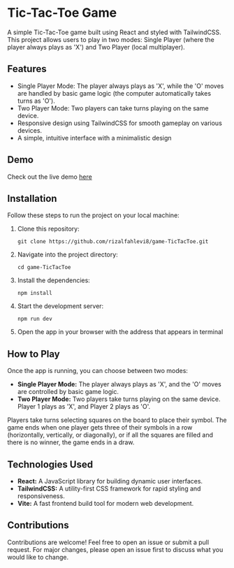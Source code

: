 # Tic-Tac-Toe Game

A simple Tic-Tac-Toe game built using React and styled with TailwindCSS. This project allows users to play in two modes: Single Player (where the player always plays as 'X') and Two Player (local multiplayer).

## Features

- Single Player Mode: The player always plays as 'X', while the 'O' moves are handled by basic game logic (the computer automatically takes turns as 'O').
- Two Player Mode: Two players can take turns playing on the same device.
- Responsive design using TailwindCSS for smooth gameplay on various devices.
- A simple, intuitive interface with a minimalistic design

## Demo

Check out the live demo [here](https://rizalfahlevi8-tictactoe.vercel.app/)

## Installation

Follow these steps to run the project on your local machine:

1. Clone this repository:
   
   ```
   git clone https://github.com/rizalfahlevi8/game-TicTacToe.git
   ```
2. Navigate into the project directory:
   
   ```
   cd game-TicTacToe
   ```
3. Install the dependencies:
   
   ```
   npm install
   ```
4. Start the development server:
   
   ```
   npm run dev
   ```
5. Open the app in your browser with the address that appears in terminal

## How to Play

Once the app is running, you can choose between two modes:

- **Single Player Mode:** The player always plays as 'X', and the 'O' moves are controlled by basic game logic.
- **Two Player Mode:** Two players take turns playing on the same device. Player 1 plays as 'X', and Player 2 plays as 'O'.

Players take turns selecting squares on the board to place their symbol. The game ends when one player gets three of their symbols in a row (horizontally, vertically, or diagonally), or if all the squares are filled and there is no winner, the game ends in a draw.

## Technologies Used

- **React:** A JavaScript library for building dynamic user interfaces.
- **TailwindCSS:** A utility-first CSS framework for rapid styling and responsiveness.
- **Vite:** A fast frontend build tool for modern web development.

## Contributions

Contributions are welcome! Feel free to open an issue or submit a pull request. For major changes, please open an issue first to discuss what you would like to change.
